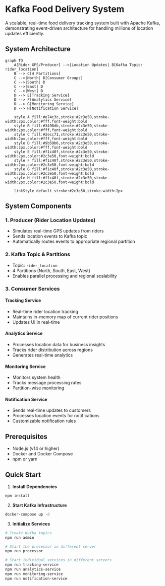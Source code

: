 # Kafka Food Delivery System

A scalable, real-time food delivery tracking system built with Apache Kafka, demonstrating event-driven architecture for handling millions of location updates efficiently.

## System Architecture

```mermaid
graph TD
    A[Rider GPS/Producer] -->|Location Updates| B[Kafka Topic: rider_location]
    B --> C[4 Partitions]
    C -->|North| D[Consumer Groups]
    C -->|South| D
    C -->|East| D
    C -->|West| D
    D --> E[Tracking Service]
    D --> F[Analytics Service]
    D --> G[Monitoring Service]
    D --> H[Notification Service]
    
    style A fill:#e74c3c,stroke:#2c3e50,stroke-width:2px,color:#fff,font-weight:bold
    style B fill:#3498db,stroke:#2c3e50,stroke-width:2px,color:#fff,font-weight:bold
    style C fill:#2ecc71,stroke:#2c3e50,stroke-width:2px,color:#fff,font-weight:bold
    style D fill:#9b59b6,stroke:#2c3e50,stroke-width:2px,color:#fff,font-weight:bold
    style E fill:#f1c40f,stroke:#2c3e50,stroke-width:2px,color:#2c3e50,font-weight:bold
    style F fill:#f1c40f,stroke:#2c3e50,stroke-width:2px,color:#2c3e50,font-weight:bold
    style G fill:#f1c40f,stroke:#2c3e50,stroke-width:2px,color:#2c3e50,font-weight:bold
    style H fill:#f1c40f,stroke:#2c3e50,stroke-width:2px,color:#2c3e50,font-weight:bold
    
    linkStyle default stroke:#2c3e50,stroke-width:2px
```

## System Components

### 1. Producer (Rider Location Updates)
- Simulates real-time GPS updates from riders
- Sends location events to Kafka topic
- Automatically routes events to appropriate regional partition

### 2. Kafka Topic & Partitions
- Topic: `rider_location`
- 4 Partitions (North, South, East, West)
- Enables parallel processing and regional scalability

### 3. Consumer Services

#### Tracking Service
- Real-time rider location tracking
- Maintains in-memory map of current rider positions
- Updates UI in real-time

#### Analytics Service
- Processes location data for business insights
- Tracks rider distribution across regions
- Generates real-time analytics

#### Monitoring Service
- Monitors system health
- Tracks message processing rates
- Partition-wise monitoring

#### Notification Service
- Sends real-time updates to customers
- Processes location events for notifications
- Customizable notification rules

## Prerequisites
- Node.js (v14 or higher)
- Docker and Docker Compose
- npm or yarn

## Quick Start

1. **Install Dependencies**
```bash
npm install
```

2. **Start Kafka Infrastructure**
```bash
docker-compose up -d
```

3. **Initialize Services**
```bash
# Create Kafka topics
npm run admin

# Start the processor in different server
npm run processor

# Start individual services in different servers
npm run tracking-service
npm run analytics-service
npm run monitoring-service
npm run notification-service
```

